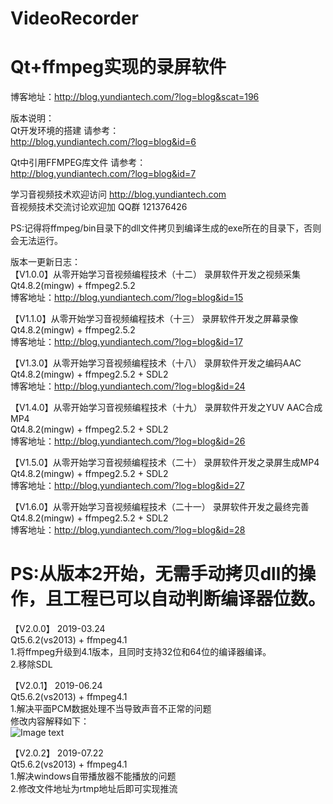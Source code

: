 # VideoRecorder
# Qt+ffmpeg实现的录屏软件
博客地址：http://blog.yundiantech.com/?log=blog&scat=196


版本说明：  
Qt开发环境的搭建 请参考：  
http://blog.yundiantech.com/?log=blog&id=6  

Qt中引用FFMPEG库文件 请参考：  
http://blog.yundiantech.com/?log=blog&id=7  

学习音视频技术欢迎访问 http://blog.yundiantech.com    
音视频技术交流讨论欢迎加 QQ群 121376426    

PS:记得将ffmpeg/bin目录下的dll文件拷贝到编译生成的exe所在的目录下，否则会无法运行。  

版本一更新日志：  
【V1.0.0】从零开始学习音视频编程技术（十二） 录屏软件开发之视频采集  
Qt4.8.2(mingw) + ffmpeg2.5.2  
博客地址：http://blog.yundiantech.com/?log=blog&id=15  

【V1.1.0】从零开始学习音视频编程技术（十三） 录屏软件开发之屏幕录像  
Qt4.8.2(mingw) + ffmpeg2.5.2  
博客地址：http://blog.yundiantech.com/?log=blog&id=17  

【V1.3.0】从零开始学习音视频编程技术（十八） 录屏软件开发之编码AAC  
Qt4.8.2(mingw) + ffmpeg2.5.2 + SDL2  
博客地址：http://blog.yundiantech.com/?log=blog&id=24  

【V1.4.0】从零开始学习音视频编程技术（十九） 录屏软件开发之YUV AAC合成MP4  
Qt4.8.2(mingw) + ffmpeg2.5.2 + SDL2  
博客地址：http://blog.yundiantech.com/?log=blog&id=26  

【V1.5.0】从零开始学习音视频编程技术（二十） 录屏软件开发之录屏生成MP4  
Qt4.8.2(mingw) + ffmpeg2.5.2 + SDL2  
博客地址：http://blog.yundiantech.com/?log=blog&id=27  

【V1.6.0】从零开始学习音视频编程技术（二十一） 录屏软件开发之最终完善  
Qt4.8.2(mingw) + ffmpeg2.5.2 + SDL2  
博客地址：http://blog.yundiantech.com/?log=blog&id=28  



# PS:从版本2开始，无需手动拷贝dll的操作，且工程已可以自动判断编译器位数。  

【V2.0.0】 2019-03.24  
Qt5.6.2(vs2013) + ffmpeg4.1  
1.将ffmpeg升级到4.1版本，且同时支持32位和64位的编译器编译。  
2.移除SDL  

【V2.0.1】 2019-06.24  
Qt5.6.2(vs2013) + ffmpeg4.1  
1.解决平面PCM数据处理不当导致声音不正常的问题  
修改内容解释如下：  
![Image text](https://raw.githubusercontent.com/yundiantech/VideoRecorder/master/pic/code_1.jpg)

【V2.0.2】 2019-07.22  
Qt5.6.2(vs2013) + ffmpeg4.1  
1.解决windows自带播放器不能播放的问题  
2.修改文件地址为rtmp地址后即可实现推流


